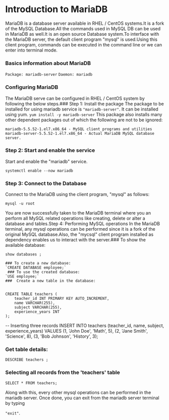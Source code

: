 # Introduction to MariaDB
MariaDB is a database server available in RHEL / CentOS systems.It is a fork of the MySQL Database.All the commands used in MySQL DB can be used in MariaDB as well.It is an open source Database system.To interface with the MariaDB server,
the default client program "mysql" is used.Using this client program,
commands can be executed in the command line
or we can enter into terminal mode.
###  Basics information about MariaDB
`Package: mariadb-server` `Daemon: mariadb`
 ### Configuring MariaDB
The MariaDB serve can be configured in RHEL / CentOS system by following the below steps.### Step 1: Install the package
The package to be installed for using mariadb service is 
`"mariadb-server"`. 
It can be installed using yum.
`yum install -y mariadb-server` 
This package also installs many other dependent packages out of which the following are not to be ignored: 

`mariadb-5.5.52-1.el7.x86_64 - MySQL client programs and utilities` `mariadb-server-5.5.52-1.el7.x86_64 - Actual MariaDB MySQL database server.`
 ### Step 2: Start and enable the service
Start
and enable the "mariadb" service.

`systemctl enable --now mariadb` 

### Step 3: Connect to the Database
Connect to the MariaDB using the client program,
"mysql" as follows: 

`mysql -u root` 

You are now successfully taken to the MariaDB terminal
where you an perform all MySQL related operations like creating,
    delete
    or alter a database
    and tables.Step 4: Performing MySQL operations In the MariaDB terminal,
    any mysql operations can be performed since it is a fork of the original MySQL database.Also,
    the "mycsql" client program installed as dependency enables us to interact with the server.###  To show the available database:

`show databases ;` 

    ### To create a new database:
    `CREATE DATABASE employee;`
     ### To use the created database:
    `USE employee;` 
    ###  Create a new table in the database:

   
    CREATE TABLE teachers (
        teacher_id INT PRIMARY KEY AUTO_INCREMENT,
        name VARCHAR(255),
        subject VARCHAR(255),
        experience_years INT
    );
-- Inserting three records
INSERT INTO teachers (teacher_id, name, subject, experience_years)
VALUES (1, 'John Doe', 'Math', 5),
    (2, 'Jane Smith', 'Science', 8),
    (3, 'Bob Johnson', 'History', 3);

###  Get table details:
`DESCRIBE teachers ;` 
### Selecting all records from the 'teachers' table

`SELECT * FROM teachers;` 

Along with this, every other mysql operations can be performed in the mariadb server.
Once done,
you can exit
from the mariadb server terminal by typing 

`"exit"`.